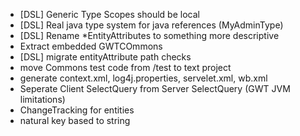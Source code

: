 * [DSL] Generic Type Scopes should be local
* [DSL] Real java type system for java references (MyAdminType) 
* [DSL] Rename *EntityAttributes to something more descriptive 
* Extract embedded GWTCOmmons
* [DSL] migrate entityAttribute path checks
* move Commons test code from /test to text project
* generate context.xml, log4j.properties, servelet.xml, wb.xml
* Seperate Client SelectQuery from Server SelectQuery (GWT JVM limitations)
* ChangeTracking for entities
* natural key based to string